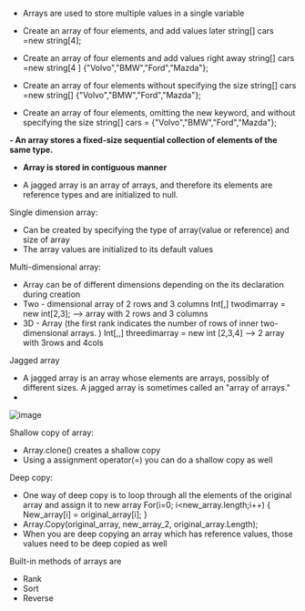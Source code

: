 - Arrays are used to store multiple values in a single variable

-  Create an array of four elements, and add values later
 	string[] cars =new string[4];
	
-  Create an array of four elements and add values right away
	 string[] cars =new string[4 ] {"Volvo","BMW","Ford","Mazda"};
	
 -  Create an array of four elements without specifying the size
	 string[] cars =new string[] {"Volvo","BMW","Ford","Mazda"};
	
-  Create an array of four elements, omitting the new keyword, and without specifying the size
	string[] cars = {"Volvo","BMW","Ford","Mazda"};
	
**- An array stores a fixed-size sequential collection of elements of the same type.**
- **Array is stored in contiguous manner**


- A jagged array is an array of arrays, and therefore its elements are reference types and are initialized to null.


Single dimension array:
- Can be created by specifying the type of array(value or reference) and size of array
- The array values are initialized to its default values

Multi-dimensional array:
- Array can be of different dimensions depending on the its declaration during creation
- Two - dimensional array of 2 rows and 3 columns
	Int[,] twodimarray = new int[2,3];  --> array with 2 rows and 3 columns
- 3D - Array (the first rank indicates the number of rows of inner two-dimensional arrays. )
	Int[,,] threedimarray = new int [2,3,4] --> 2 array with 3rows and 4cols
	
Jagged array
- A jagged array is an array whose elements are arrays, possibly of different sizes. A jagged array is sometimes called an "array of arrays."
- 
![image](https://user-images.githubusercontent.com/77484700/232307606-85a32a47-ceb6-4890-86c5-ad8293a7f509.png)


Shallow copy of array:
- Array.clone() creates a shallow copy
- Using a assignment operator(=) you can do a shallow copy as well

Deep copy:
- One way of deep copy is to loop through all the elements of the original array and assign it to new array
	For(i=0; i<new_array.length;i++)
	{
	New_array[i] = original_array[i];
	}
- Array.Copy(original_array, new_array_2, original_array.Length);
- When you are deep copying an array which has reference values, those values need to be deep copied as well

Built-in methods of arrays are
- Rank
- Sort
- Reverse

